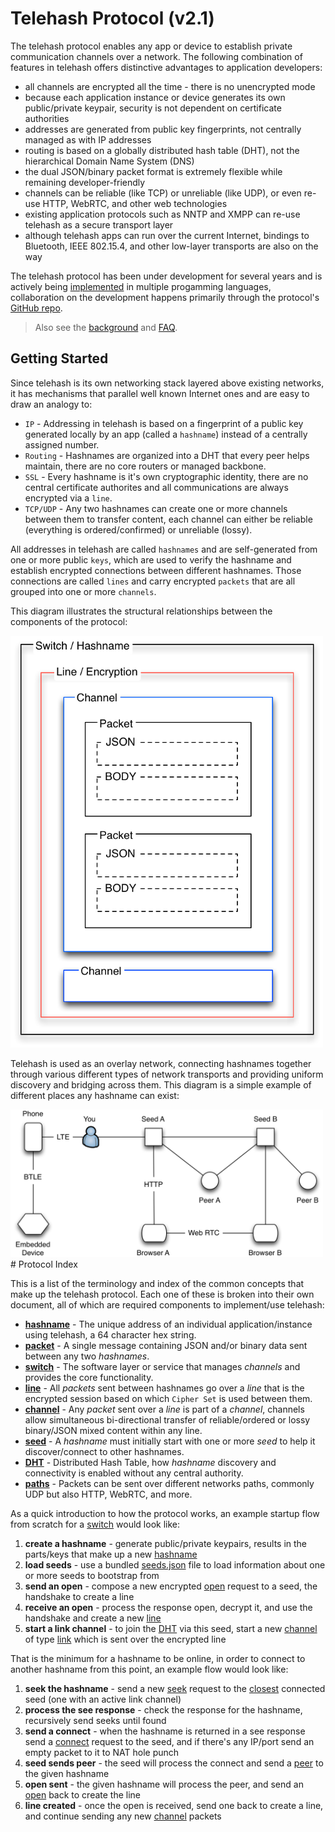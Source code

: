 Telehash Protocol (v2.1)
========================

The telehash protocol enables any app or device to establish private communication channels over a network. The following combination of features in telehash offers distinctive advantages to application developers:

* all channels are encrypted all the time - there is no unencrypted mode
* because each application instance or device generates its own public/private keypair, security is not dependent on certificate authorities
* addresses are generated from public key fingerprints, not centrally managed as with IP addresses
* routing is based on a globally distributed hash table (DHT), not the hierarchical Domain Name System (DNS)
* the dual JSON/binary packet format is extremely flexible while remaining developer-friendly
* channels can be reliable (like TCP) or unreliable (like UDP), or even re-use HTTP, WebRTC, and other web technologies
* existing application protocols such as NNTP and XMPP can re-use telehash as a secure transport layer
* although telehash apps can run over the current Internet, bindings to Bluetooth, IEEE 802.15.4, and other low-layer transports are also on the way

The telehash protocol has been under development for several years and is actively being [implemented](implementations.md) in multiple progamming languages, collaboration on the development happens primarily through the protocol's [GitHub repo](https://github.com/telehash/telehash.org/blob/master/implementers.md).

> Also see the [background](background.md) and [FAQ](faq.md).

## Getting Started

Since telehash is its own networking stack layered above existing networks, it has mechanisms that parallel well known Internet ones and are easy to draw an analogy to:

* `IP` - Addressing in telehash is based on a fingerprint of a public key generated locally by an app (called a `hashname`) instead of a centrally assigned number.
* `Routing` - Hashnames are organized into a DHT that every peer helps maintain, there are no core routers or managed backbone.
* `SSL` - Every hashname is it's own cryptographic identity, there are no central certificate authorites and all communications are always encrypted via a `line`.
* `TCP/UDP` - Any two hashnames can create one or more channels between them to transfer content, each channel can either be reliable (everything is ordered/confirmed) or unreliable (lossy).

All addresses in telehash are called `hashnames` and are self-generated from one or more public `keys`, which are used to verify the hashname and establish encrypted connections between different hashnames.  Those connections are called `lines` and carry encrypted `packets` that are all grouped into one or more `channels`.

This diagram illustrates the structural relationships between the components of the protocol:

<img src="stack.png" width="500" />

Telehash is used as an overlay network, connecting hashnames together through various different types of network transports and providing uniform discovery and bridging across them.  This diagram is a simple example of different places any hashname can exist:

<img src="peers.png" width="500" />

<a name="protocol" />
# Protocol Index

This is a list of the terminology and index of the common concepts that make up the telehash protocol.  Each one of these is broken into their own document, all of which are required components to implement/use telehash:

* **[hashname](hashnames.md)** - The unique address of an individual application/instance using telehash, a 64 character hex string.
* **[packet](packet.md)** - A single message containing JSON and/or binary data sent between any two *hashnames*.
* **[switch](switch.md)** - The software layer or service that manages *channels* and provides the core functionality.
* **[line](cipher_sets.md)** - All *packets* sent between hashnames go over a *line* that is the encrypted session based on which `Cipher Set` is used between them.
* **[channel](channels.md)** - Any *packet* sent over a *line* is part of a *channel*, channels allow simultaneous bi-directional transfer of reliable/ordered or lossy binary/JSON mixed content within any line.
* **[seed](seeds.md)** - A *hashname* must initially start with one or more *seed* to help it discover/connect to other hashnames.
* **[DHT](dht.md)** - Distributed Hash Table, how *hashname* discovery and connectivity is enabled without any central authority.
* **[paths](network.md)** - Packets can be sent over different networks paths, commonly UDP but also HTTP, WebRTC, and more.


As a quick introduction to how the protocol works, an example startup flow from scratch for a [switch](implementations.md) would look like:

1. **create a hashname** - generate public/private keypairs, results in the parts/keys that make up a new [hashname](hashnames.md)
2. **load seeds** - use a bundled [seeds.json](seeds.md) file to load information about one or more seeds to bootstrap from
3. **send an open** - compose a new encrypted [open](network.md#open) request to a seed, the handshake to create a line
4. **receive an open** - process the response open, decrypt it, and use the handshake and create a new [line](network.md#line)
5. **start a link channel** - to join the [DHT](dht.md) via this seed, start a new [channel](channels.md) of type [link](switch.md#link) which is sent over the encrypted line

That is the minimum for a hashname to be online, in order to connect to another hashname from this point, an example flow would look like:

1. **seek the hashname** - send a new [seek](switch.md#seek) request to the [closest](dht.md#distance) connected seed (one with an active link channel)
2. **process the see response** - check the response for the hashname, recursively send seeks until found
3. **send a connect** - when the hashname is returned in a see response send a [connect](switch.md#connect) request to the seed, and if there's any IP/port send an empty packet to it to NAT hole punch
4. **seed sends peer** - the seed will process the connect and send a [peer](switch.md#peer) to the given hashname
5. **open sent** - the given hashname will process the peer, and send an [open](network.md#open) back to create the line
6. **line created** - once the open is received, send one back to create a line, and continue sending any new [channel](channels.md) packets